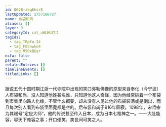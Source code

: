 ```yaml
---
id: 0628-zkq6ksr8
lastUpdated: 1757166787
name: 布袋和尚
aliases: []
layer: 3
categoryId: cat_uWLHUZtI
tagIds:
  - tag_TRpfu-I4
  - tag_F0Snwko4
  - tag_M5OxQGqr
nsfw: false
parent: ""
relatedEntries: []
timelineEvents: []
titledLinks: []
---
```


据说五代十国时期江浙一代寺院中出现的笑口弥勒佛像的原型来自奉化（今宁波）人布袋和尚，没人知道他姓甚名谁，只知道他这人奇怪，因为他经常挑着一个布袋到市集里向路人化缘，不管什么都要，却从没有人见过他的布袋装满或是倒出，而且每次别人看到布袋里面竟都是空的。后布袋和尚于916年圆寂，1098年，宋哲宗为其赐号“定应大师”，他的传说甚至传入日本，成为日本七福神之一。——大肚能容，容天下难容之事；开口便笑，笑世间可笑之人。